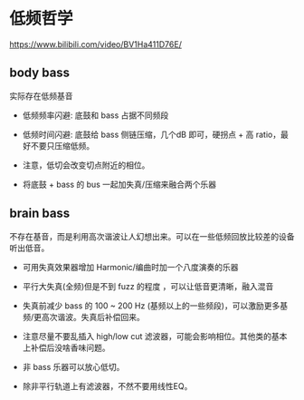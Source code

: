 # 低频哲学
https://www.bilibili.com/video/BV1Ha411D76E/

##  body bass 

实际存在低频基音

- 低频频率闪避:
底鼓和 bass 占据不同频段

- 低频时间闪避:
底鼓给 bass 侧链压缩，几个dB 即可，硬拐点 + 高 ratio，最好不要只压缩低频。

- 注意，低切会改变切点附近的相位。

- 将底鼓 + bass 的 bus 一起加失真/压缩来融合两个乐器

## brain bass

不存在基音，而是利用高次谐波让人幻想出来。可以在一些低频回放比较差的设备听出低音。

- 可用失真效果器增加 Harmonic/编曲时加一个八度演奏的乐器

- 平行大失真(全频)但是不到 fuzz 的程度 ，可以让低音更清晰，融入混音

- 失真前减少 bass 的 100 ~ 200 Hz (基频以上的一些频段)，可以激励更多基频/更高次谐波。失真后补偿回来。

- 注意尽量不要乱插入 high/low cut 滤波器，可能会影响相位。其他类的基本上补偿后没啥香味问题。

- 非 bass 乐器可以放心低切。

- 除非平行轨道上有滤波器，不然不要用线性EQ。


